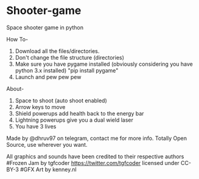 # Shooter-game
Space shooter game in python

How To-
1. Download all the files/directories. 
2. Don't change the file structure (directories)
3. Make sure you have pygame installed (obviously considering you have python 3.x installed)
"pip install pygame"
4. Launch and pew pew pew

About-
1. Space to shoot (auto shoot enabled)
2. Arrow keys to move
3. Shield powerups add health back to the energy bar
4. Lightning powerups give you a dual wield laser
5. You have 3 lives

Made by @dhruv97 on telegram, contact me for more info. Totally Open Source, use wherever you want.

All graphics and sounds have been credited to their respective authors
#Frozen Jam by tgfcoder <https://twitter.com/tgfcoder> licensed under CC-BY-3
#GFX Art by kenney.nl
